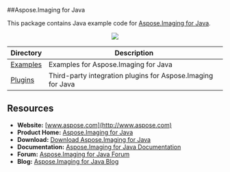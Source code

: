 ##Aspose.Imaging for Java

This package contains Java example code for [Aspose.Imaging for Java](https://www.aspose.com/products/imaging/java).

<p align="center">
  <a title="Download ZIP" href="https://github.com/asposeimaging/Aspose_Imaging_Java/archive/master.zip">
     <img src="http://i.imgur.com/hwNhrGZ.png" />
  </a>
</p>

Directory | Description
--------- | -----------
[Examples](Examples)  |  Examples for Aspose.Imaging for Java
[Plugins](Plugins)  |  Third-party integration plugins for Aspose.Imaging for Java

## Resources

+ **Website:** [www.aspose.com](http://www.aspose.com)
+ **Product Home:** [Aspose.Imaging for Java](https://www.aspose.com/products/imaging/java)
+ **Download:** [Download Aspose.Imaging for Java](https://downloads.aspose.com/imaging/java)
+ **Documentation:** [Aspose.Imaging for Java Documentation](http://www.aspose.com/docs/display/imagingjava/home)
+ **Forum:** [Aspose.Imaging for Java Forum](http://www.aspose.com/community/forums/aspose.imaging-product-family/498/showforum.aspx)
+ **Blog:** [Aspose.Imaging for Java Blog](http://www.aspose.com/blogs/aspose-products/aspose.imaging-product-family.html)
